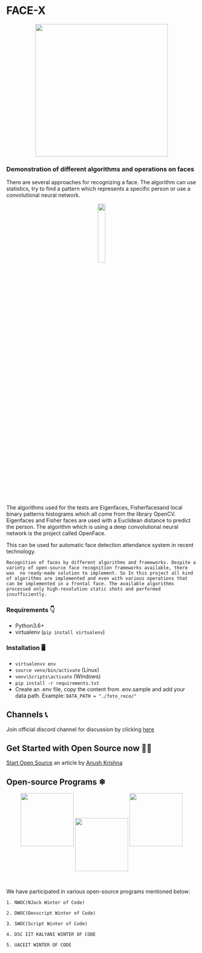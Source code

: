 # FACE-X


<div align="center">
<img src="https://github.com/akshitagupta15june/Face-X/blob/master/Cartoonify%20Image/facex.jpeg" width="350px" height="350px" align='center'>
</div>

### Demonstration of different algorithms and operations on faces

There are several approaches for recognizing a face. The algorithm can use statistics, try to find a pattern which represents a specific person or use a convolutional neural network. 
<div align="center">
<img src="https://media.giphy.com/media/AXorq76Tg3Vte/giphy.gif" width="20%"><br>
</div>

The algorithms used for the tests are Eigenfaces, Fisherfacesand local binary patterns histograms which all come from the library OpenCV. Eigenfaces and Fisher faces are used with a Euclidean distance to predict the person. The algorithm which is using a deep convolutional neural network is the project called OpenFace.

This can be used for automatic face detection attendance system in recent technology.



`
Recognition of faces by different algorithms and frameworks. Despite a variety of open-source face recognition frameworks available, there was 
no ready-made solution to implement. So In this project all kind of algorithms are implemented and even with various operations that can be implemented
in a frontal face. The available algorithms processed only high-resolution static shots and performed insufficiently.
`


### Requirements 👇
- Python3.6+
- virtualenv (`pip install virtualenv`)

### Installation 🖥
- `virtualenvv env`
- `source venv/bin/activate` (Linux)
- `venv\Scripts\activate` (Windows)
- `pip install -r requirements.txt`
- Create an .env file, copy the content from .env.sample and add your data path. Example: `DATA_PATH = "./foto_reco/"`

## Channels 📞
Join official discord channel for discussion by clicking [here](https://discord.gg/d5GfFfy8)


## Get Started with Open Source now 👨‍💻

[Start Open Source](https://anush-venkatakrishna.medium.com/part-1-winter-or-summer-take-your-baby-steps-into-opensource-now-7d661235d7ff) an article by [Anush Krishna](https://github.com/anushkrishnav)


## Open-source Programs ❄

<p align="center">
  <a>
   <img  width="140" height="140" src="https://njackwinterofcode.github.io/images/nwoc-logo.png">
   <img align="center" src="https://devscript.tech/woc/img/WOC-logo.png" width="140" height="140"/>
   <img  width="140" height="140" src="https://media-exp1.licdn.com/dms/image/C560BAQGh8hr-FgbrHw/company-logo_200_200/0/1602422883512?e=2159024400&v=beta&t=s8IX2pN1J2v5SRRbgzVNzxnQ2rWeeMq2Xb__BYW60qE">
</p>
 
</br>


We have participated in various open-source programs mentioned below:
```
1. NWOC(NJack Winter of Code)
```
```
2. DWOC(Devscript Winter of Code)
```
```
3. SWOC(Script Winter of Code)
```
```
4. DSC IIT KALYANI WINTER OF CODE
```
```
5. UACEIT WINTER OF CODE
```
